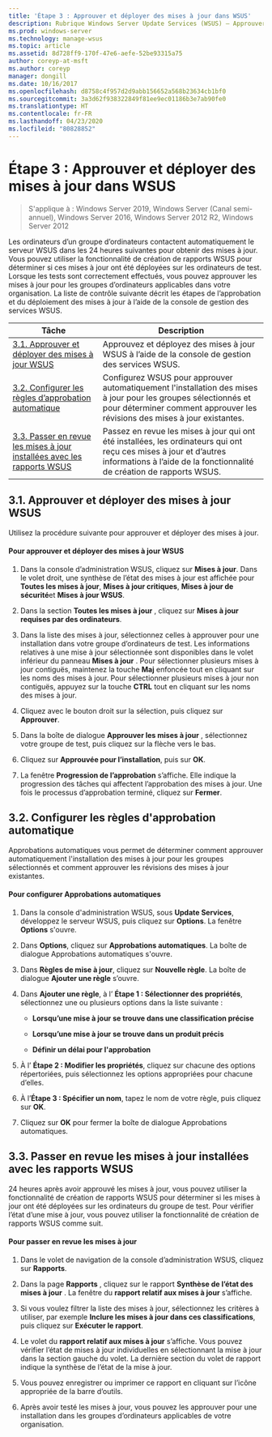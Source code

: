 ```yaml
---
title: 'Étape 3 : Approuver et déployer des mises à jour dans WSUS'
description: Rubrique Windows Server Update Services (WSUS) – Approuver et déployer des mises à jour dans WSUS est la troisième étape du processus de déploiement de WSUS, qui en compte quatre
ms.prod: windows-server
ms.technology: manage-wsus
ms.topic: article
ms.assetid: 8d728ff9-170f-47e6-aefe-52be93315a75
author: coreyp-at-msft
ms.author: coreyp
manager: dongill
ms.date: 10/16/2017
ms.openlocfilehash: d8758c4f957d2d9abb156652a568b23634cb1bf0
ms.sourcegitcommit: 3a3d62f938322849f81ee9ec01186b3e7ab90fe0
ms.translationtype: HT
ms.contentlocale: fr-FR
ms.lasthandoff: 04/23/2020
ms.locfileid: "80828852"
---
```

# <a name="step-3-approve-and-deploy-updates-in-wsus"></a>Étape 3 : Approuver et déployer des mises à jour dans WSUS

>S'applique à : Windows Server 2019, Windows Server (Canal semi-annuel), Windows Server 2016, Windows Server 2012 R2, Windows Server 2012

Les ordinateurs d’un groupe d’ordinateurs contactent automatiquement le serveur WSUS dans les 24 heures suivantes pour obtenir des mises à jour. Vous pouvez utiliser la fonctionnalité de création de rapports WSUS pour déterminer si ces mises à jour ont été déployées sur les ordinateurs de test. Lorsque les tests sont correctement effectués, vous pouvez approuver les mises à jour pour les groupes d’ordinateurs applicables dans votre organisation. La liste de contrôle suivante décrit les étapes de l’approbation et du déploiement des mises à jour à l’aide de la console de gestion des services WSUS.

|Tâche|Description|
|----|--------|
|[3.1. Approuver et déployer des mises à jour WSUS](3-approve-and-deploy-updates-in-wsus.md#BKM_3.1.)|Approuvez et déployez des mises à jour WSUS à l’aide de la console de gestion des services WSUS.|
|[3.2. Configurer les règles d’approbation automatique](3-approve-and-deploy-updates-in-wsus.md#BKM_3.2.a.)|Configurez WSUS pour approuver automatiquement l'installation des mises à jour pour les groupes sélectionnés et pour déterminer comment approuver les révisions des mises à jour existantes.|
|[3.3. Passer en revue les mises à jour installées avec les rapports WSUS](3-approve-and-deploy-updates-in-wsus.md#BKM_3.3.)|Passez en revue les mises à jour qui ont été installées, les ordinateurs qui ont reçu ces mises à jour et d’autres informations à l’aide de la fonctionnalité de création de rapports WSUS.|

## <a name="31-approve-and-deploy-wsus-updates"></a><a name=BKM_3.1.></a>3.1. Approuver et déployer des mises à jour WSUS
Utilisez la procédure suivante pour approuver et déployer des mises à jour.

#### <a name="to-approve-and-deploy-wsus-updates"></a>Pour approuver et déployer des mises à jour WSUS

1.  Dans la console d’administration WSUS, cliquez sur **Mises à jour**. Dans le volet droit, une synthèse de l’état des mises à jour est affichée pour **Toutes les mises à jour**, **Mises à jour critiques**, **Mises à jour de sécurité**et **Mises à jour WSUS**.

2.  Dans la section **Toutes les mises à jour** , cliquez sur **Mises à jour requises par des ordinateurs**.

3.  Dans la liste des mises à jour, sélectionnez celles à approuver pour une installation dans votre groupe d’ordinateurs de test. Les informations relatives à une mise à jour sélectionnée sont disponibles dans le volet inférieur du panneau **Mises à jour** . Pour sélectionner plusieurs mises à jour contiguës, maintenez la touche **Maj** enfoncée tout en cliquant sur les noms des mises à jour. Pour sélectionner plusieurs mises à jour non contiguës, appuyez sur la touche **CTRL** tout en cliquant sur les noms des mises à jour.

4.  Cliquez avec le bouton droit sur la sélection, puis cliquez sur **Approuver**.

5.  Dans la boîte de dialogue **Approuver les mises à jour** , sélectionnez votre groupe de test, puis cliquez sur la flèche vers le bas.

6.  Cliquez sur **Approuvée pour l’installation**, puis sur **OK**.

7.  La fenêtre **Progression de l’approbation** s’affiche. Elle indique la progression des tâches qui affectent l’approbation des mises à jour. Une fois le processus d’approbation terminé, cliquez sur **Fermer**.

## <a name="32-configure-auto-approval-rules"></a><a name=BKM_3.2.a.></a>3.2. Configurer les règles d'approbation automatique
Approbations automatiques vous permet de déterminer comment approuver automatiquement l'installation des mises à jour pour les groupes sélectionnés et comment approuver les révisions des mises à jour existantes.

#### <a name="to-configure-automatic-approvals"></a>Pour configurer Approbations automatiques

1.  Dans la console d'administration WSUS, sous **Update Services**, développez le serveur WSUS, puis cliquez sur **Options**. La fenêtre **Options** s'ouvre.

2.  Dans **Options**, cliquez sur **Approbations automatiques**. La boîte de dialogue Approbations automatiques s'ouvre.

3.  Dans **Règles de mise à jour**, cliquez sur **Nouvelle règle**. La boîte de dialogue **Ajouter une règle** s’ouvre.

4.  Dans **Ajouter une règle**, à l’ **Étape 1 : Sélectionner des propriétés**, sélectionnez une ou plusieurs options dans la liste suivante :

    -   **Lorsqu’une mise à jour se trouve dans une classification précise**

    -   **Lorsqu’une mise à jour se trouve dans un produit précis**

    -   **Définir un délai pour l'approbation**

5.  À l’ **Étape 2 : Modifier les propriétés**, cliquez sur chacune des options répertoriées, puis sélectionnez les options appropriées pour chacune d’elles.

6.  À l’**Étape 3 : Spécifier un nom**, tapez le nom de votre règle, puis cliquez sur **OK**.

7.  Cliquez sur **OK** pour fermer la boîte de dialogue Approbations automatiques.

## <a name="33-review-installed-updates-with-wsus-reports"></a><a name=BKM_3.3.></a>3.3. Passer en revue les mises à jour installées avec les rapports WSUS
24 heures après avoir approuvé les mises à jour, vous pouvez utiliser la fonctionnalité de création de rapports WSUS pour déterminer si les mises à jour ont été déployées sur les ordinateurs du groupe de test. Pour vérifier l’état d’une mise à jour, vous pouvez utiliser la fonctionnalité de création de rapports WSUS comme suit.

#### <a name="to-review-updates"></a>Pour passer en revue les mises à jour

1.  Dans le volet de navigation de la console d’administration WSUS, cliquez sur **Rapports**.

2.  Dans la page **Rapports** , cliquez sur le rapport **Synthèse de l’état des mises à jour** . La fenêtre du **rapport relatif aux mises à jour** s’affiche.

3.  Si vous voulez filtrer la liste des mises à jour, sélectionnez les critères à utiliser, par exemple **Inclure les mises à jour dans ces classifications**, puis cliquez sur **Exécuter le rapport**.

4.  Le volet du **rapport relatif aux mises à jour** s’affiche. Vous pouvez vérifier l’état de mises à jour individuelles en sélectionnant la mise à jour dans la section gauche du volet. La dernière section du volet de rapport indique la synthèse de l’état de la mise à jour.

5.  Vous pouvez enregistrer ou imprimer ce rapport en cliquant sur l’icône appropriée de la barre d’outils.

6.  Après avoir testé les mises à jour, vous pouvez les approuver pour une installation dans les groupes d’ordinateurs applicables de votre organisation.
